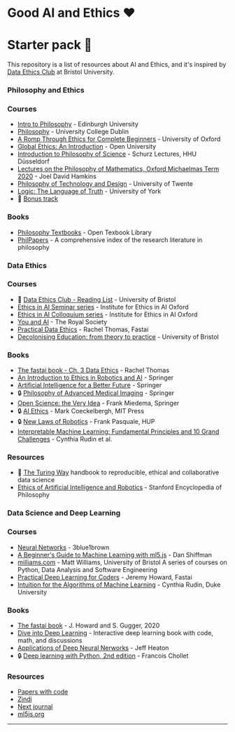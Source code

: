# Good AI and Ethics ❤
# Starter pack 🚀

This repository is a list of resources about AI and Ethics, and it's inspired by [Data Ethics Club](https://very-good-science.github.io/data-ethics-club/index.html) at Bristol University.


### **Philosophy and Ethics**

### Courses

- [Intro to Philosophy](https://youtube.com/playlist?list=PLwJ2VKmefmxqgjDHRppT_jnqEXuKLmKY6) - Edinburgh University 
- [Philosophy](https://youtube.com/playlist?list=PLHKVjBSDqMB6O2cV5EjYBmdORdkUotNfF) - University College Dublin
- [A Romp Through Ethics for Complete Beginners](http://podcasts.ox.ac.uk/series/romp-through-ethics-complete-beginners) - University of Oxford
- [Global Ethics: An Introduction](https://www.futurelearn.com/courses/global-ethics) - Open University
- [Introduction to Philosophy of Science](https://youtube.com/playlist?list=PLd92KgCb6HeN8yxbr7HjineMC9YzfbxM9) - Schurz Lectures, HHU Düsseldorf
- [Lectures on the Philosophy of Mathematics, Oxford Michaelmas Term 2020](http://jdh.hamkins.org/lectures-on-the-philosophy-of-mathematics-oxford-mt20) - Joel David Hamkins
- [Philosophy of Technology and Design](https://www.futurelearn.com/courses/philosophy-of-technology) - University of Twente
- [Logic: The Language of Truth](https://www.futurelearn.com/courses/logic-the-philosophical-science-of-truth) - University of York
- 🎵 [Bonus track](https://youtu.be/QLodkaDHn4g)

### Books

- [Philosophy Textbooks](https://open.umn.edu/opentextbooks/subjects/philosophy) - Open Texbook Library
- [PhilPapers](https://philpapers.org/) - A comprehensive index of the research literature in philosophy


### **Data Ethics**

### Courses

- 💫 [Data Ethics Club - Reading List](https://very-good-science.github.io/data-ethics-club/contents/reading-list.html) - University of Bristol
- [Ethics in AI Seminar series](https://youtube.com/playlist?list=PLf4lTwFHevBvrV51fy4iMe5lMLLXqhb4P) - Institute for Ethics in AI Oxford
- [Ethics in AI Colloquium series](https://youtube.com/playlist?list=PLf4lTwFHevBuvTDX4m8N5WVAX62IkhXJ7) - Institute for Ethics in AI Oxford
- [You and AI](https://youtube.com/playlist?list=PLqYmG7hTraZC5LmYvoouafdMPKRVZJOSv) - The Royal Society
- [Practical Data Ethics](https://youtube.com/playlist?list=PLtmWHNX-gukKHo6LBrdq82QadvUEwyaJ7) - Rachel Thomas, Fastai
- [Decolonising Education: from theory to practice](https://www.futurelearn.com/courses/decolonising-education-from-theory-to-practice) - University of Bristol

### Books

- [The fastai book - Ch. 3 Data Ethics](https://github.com/fastai/fastbook/blob/master/03_ethics.ipynb) - Rachel Thomas
- [An Introduction to Ethics in Robotics and AI](https://library.oapen.org/handle/20.500.12657/41303) - Springer
- [Artificial Intelligence for a Better Future](https://library.oapen.org/handle/20.500.12657/48228) - Springer
- 🔒 [Philosophy of Advanced Medical Imaging](https://link.springer.com/book/10.1007/978-3-030-61412-6) - Springer
- [Open Science: the Very Idea](https://link.springer.com/book/10.1007/978-94-024-2115-6) - Frank Miedema, Springer
- 🔒 [AI Ethics](https://mitpress.mit.edu/books/ai-ethics) - Mark Coeckelbergh, MIT Press
- 🔒 [New Laws of Robotics](https://www.hup.harvard.edu/catalog.php?isbn=9780674975224) - Frank Pasquale, HUP
- [Interpretable Machine Learning: Fundamental Principles and 10 Grand Challenges](https://arxiv.org/abs/2103.11251) - Cynthia Rudin et al.

### Resources

- 💫 [The Turing Way](https://the-turing-way.netlify.app/welcome) handbook to reproducible, ethical and collaborative data science
- [Ethics of Artificial Intelligence and Robotics](https://plato.stanford.edu/entries/ethics-ai/) - Stanford Encyclopedia of Philosophy


### **Data Science and Deep Learning**

### Courses

- [Neural Networks](https://youtube.com/playlist?list=PLZHQObOWTQDNU6R1_67000Dx_ZCJB-3pi) - 3blue1brown
- [A Beginner's Guide to Machine Learning with ml5.js](https://www.youtube.com/watch?v=jmznx0Q1fP0) - Dan Shiffman
- [milliams.com](https://milliams.com/courses/) - Matt Williams, University of Bristol
A series of courses on Python, Data Analysis and Software Engineering
- [Practical Deep Learning for Coders](https://youtube.com/playlist?list=PLfYUBJiXbdtRL3FMB3GoWHRI8ieU6FhfM) - Jeremy Howard, Fastai
- [Intuition for the Algorithms of Machine Learning](https://youtube.com/playlist?list=PLNeXFnYrCJneoY_rKtWJy833YiMrCRi5f) - Cynthia Rudin, Duke University

### Books

- [The fastai book](https://github.com/fastai/fastbook) - J. Howard and S. Gugger, 2020
- [Dive into Deep Learning](https://d2l.ai) - Interactive deep learning book with code, math, and discussions
- [Applications of Deep Neural Nerworks](https://arxiv.org/abs/2009.05673) - Jeff Heaton
- 🔒 [Deep learning with Python, 2nd edition](https://www.manning.com/books/deep-learning-with-python-second-edition) - Francois Chollet

### Resources

- [Papers with code](https://paperswithcode.com/)
- [Zindi](https://zindi.africa/)
- [Next journal](https://nextjournal.com/)
- [ml5js.org](https://ml5js.org)
---